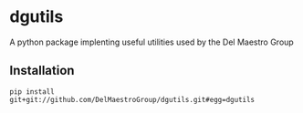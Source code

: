 # dgutils
A python package implenting useful utilities used by the Del Maestro Group

## Installation
    pip install git+git://github.com/DelMaestroGroup/dgutils.git#egg=dgutils
